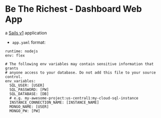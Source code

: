 # Be The Richest - Dashboard Web App

a [Sails v1](https://sailsjs.com) application

* ```app.yaml``` format:

```
runtime: nodejs
env: flex

# The following env variables may contain sensitive information that grants
# anyone access to your database. Do not add this file to your source control.
env_variables:
  SQL_USER: [USER]
  SQL_PASSWORD: [PW]
  SQL_DATABASE: [DB]
  # e.g. my-awesome-project:us-central1:my-cloud-sql-instance
  INSTANCE_CONNECTION_NAME: [INSTANCE_NAME]
  MONGO_NAME: [USER]
  MONGO_PW: [PW]
```
